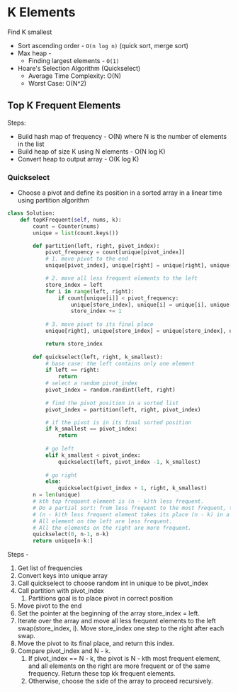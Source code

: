 # K Elements
Find K smallest
- Sort ascending order - `O(n log n)` (quick sort, merge sort)
- Max heap -  
    - Finding largest elements - `O(1)`
- Hoare's Selection Algorithm (Quickselect)
    - Average Time Complexity: O(N)
    - Worst Case: O(N^2)


## Top K Frequent Elements
Steps:
- Build hash map of frequency - O(N) where N is the number of elements in the list
- Build heap of size K using N elements - O(N log K)
- Convert heap to output array - O(K log K)




### Quickselect
- Choose a pivot and define its position in a sorted array in a linear time using partition algorithm
```python
class Solution:
    def topKFrequent(self, nums, k):
        count = Counter(nums)
        unique = list(count.keys())

        def partition(left, right, pivot_index):
            pivot_frequency = count[unique[pivot_index]]
            # 1. move pivot to the end
            unique[pivot_index], unique[right] = unique[right], unique[pivot_index]

            # 2. move all less frequent elements to the left
            store_index = left
            for i in range(left, right):
                if count[unique[i]] < pivot_frequency:
                    unique[store_index], unique[i] = unique[i], unique[store_index]
                    store_index += 1
            
            # 3. move pivot to its final place
            unique[right], unique[store_index] = unique[store_index], unique[right]

            return store_index
        
        def quickselect(left, right, k_smallest):
            # base case: the left contains only one element
            if left == right:
                return
            # select a random pivot_index
            pivot_index = random.randint(left, right)
            
            # find the pivot position in a sorted list
            pivot_index = partition(left, right, pivot_index)

            # if the pivot is in its final sorted position
            if k_smallest == pivot_index:
                return
            
            # go left
            elif k_smallest < pivot_index:
                quickselect(left, pivot_index -1, k_smallest)
            
            # go right
            else:
                quickselect(pivot_index + 1, right, k_smallest)
        n = len(unique)
        # kth top frequent element is (n - k)th less frequent.
        # Do a partial sort: from less frequent to the most frequent, till
        # (n - k)th less frequent element takes its place (n - k) in a sorted array. 
        # All element on the left are less frequent.
        # All the elements on the right are more frequent. 
        quickselect(0, n-1, n-k)
        return unique[n-k:] 
```
Steps -
1. Get list of frequencies
2. Convert keys into unique array
3. Call quickselect to choose random int in unique to be pivot_index
4. Call partition with pivot_index
    1. Partitions goal is to place pivot in correct position
5.  Move pivot to the end
6. Set the pointer at the beginning of the array store_index = left.
7. Iterate over the array and move all less frequent elements to the left swap(store_index, i). Move store_index one step to the right after each swap.
8. Move the pivot to its final place, and return this index. 
9. Compare pivot_index and N - k.
    1. If pivot_index == N - k, the pivot is N - kth most frequent element, and all elements on the right are more frequent or of the same frequency. Return these top kk frequent elements.
    2. Otherwise, choose the side of the array to proceed recursively.